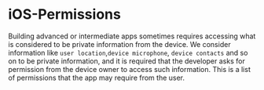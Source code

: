 # iOS-Permissions
Building advanced or intermediate apps sometimes requires accessing what is considered to be private information from the device. We consider information like `user location`,`device microphone`, `device contacts` and so on to be private information, and it is required that the developer asks for permission from the device owner to access such information. This is a list of permissions that the app may require from the user. 


